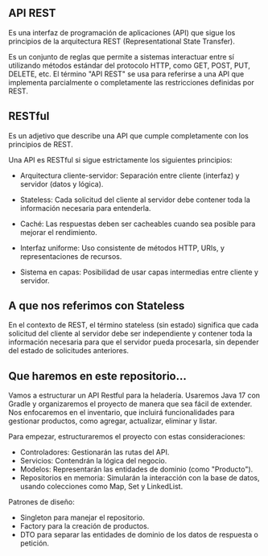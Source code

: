 
## API REST

Es una interfaz de programación de aplicaciones (API) que sigue los principios de la arquitectura REST (Representational State Transfer).

Es un conjunto de reglas que permite a sistemas interactuar entre sí utilizando métodos estándar del protocolo HTTP, como GET, POST, PUT, DELETE, etc.
El término "API REST" se usa para referirse a una API que implementa parcialmente o completamente las restricciones definidas por REST.

## RESTful

Es un adjetivo que describe una API que cumple completamente con los principios de REST.

Una API es RESTful si sigue estrictamente los siguientes principios:
- Arquitectura cliente-servidor: Separación entre cliente (interfaz) y servidor (datos y lógica).

- Stateless: Cada solicitud del cliente al servidor debe contener toda la información necesaria para entenderla.

- Caché: Las respuestas deben ser cacheables cuando sea posible para mejorar el rendimiento.

- Interfaz uniforme: Uso consistente de métodos HTTP, URIs, y representaciones de recursos.

- Sistema en capas: Posibilidad de usar capas intermedias entre cliente y servidor.

## A que nos referimos con Stateless

En el contexto de REST, el término stateless (sin estado) significa que cada solicitud del cliente al servidor debe ser independiente y contener toda la información necesaria para que el servidor pueda procesarla, sin depender del estado de solicitudes anteriores.

## Que haremos en este repositorio...

Vamos a estructurar un API Restful para la heladería. Usaremos Java 17 con Gradle y organizaremos el proyecto de manera que sea fácil de extender. Nos enfocaremos en el inventario, que incluirá funcionalidades para gestionar productos, como agregar, actualizar, eliminar y listar.

Para empezar, estructuraremos el proyecto con estas consideraciones:

- Controladores: Gestionarán las rutas del API.
- Servicios: Contendrán la lógica del negocio.
- Modelos: Representarán las entidades de dominio (como "Producto").
- Repositorios en memoria: Simularán la interacción con la base de datos, usando colecciones como Map, Set y LinkedList.

Patrones de diseño:

- Singleton para manejar el repositorio.
- Factory para la creación de productos.
- DTO para separar las entidades de dominio de los datos de respuesta o petición.






